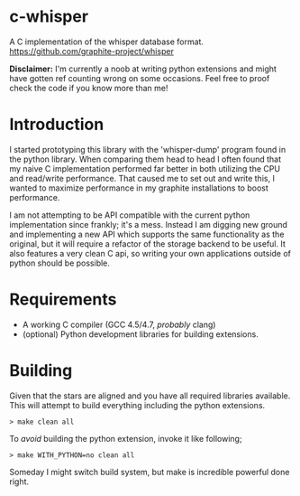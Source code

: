 c-whisper
=========

A C implementation of the whisper database format.
https://github.com/graphite-project/whisper

**Disclaimer:**
I'm currently a noob at writing python extensions and might have gotten ref counting wrong on some occasions.
Feel free to proof check the code if you know more than me!

Introduction
============

I started prototyping this library with the 'whisper-dump' program found in the python library.
When comparing them head to head I often found that my naive C implementation performed far better in both utilizing the CPU and read/write performance.
That caused me to set out and write this, I wanted to maximize performance in my graphite installations to boost performance.

I am not attempting to be API compatible with the current python implementation since frankly; it's a mess.
Instead I am digging new ground and implementing a new API which supports the same functionality as the original, but it will require a refactor of the storage backend to be useful.
It also features a very clean C api, so writing your own applications outside of python should be possible.

Requirements
============

* A working C compiler (GCC 4.5/4.7, *probably* clang)
* (optional) Python development libraries for building extensions.

Building
========
Given that the stars are aligned and you have all required libraries available.
This will attempt to build everything including the python extensions.

    > make clean all

To *avoid* building the python extension, invoke it like following;

    > make WITH_PYTHON=no clean all

Someday I might switch build system, but make is incredible powerful done right.
